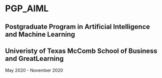 # PGP_AIML
## Postgraduate Program in Artificial Intelligence and Machine Learning

## Univeristy of Texas McComb School of Business and GreatLearning
May 2020 - November 2020
